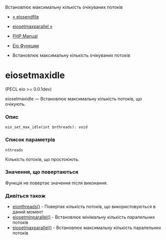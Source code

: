 Встановлює максимальну кількість очікуваних потоків

-   [« eiosendfile](function.eio-sendfile.html)
    
-   [eiosetmaxparallel »](function.eio-set-max-parallel.html)
    
-   [PHP Manual](index.md)
    
-   [Eio Функции](ref.eio.md)
    
-   Встановлює максимальну кількість очікуваних потоків
    

# eiosetmaxidle

(PECL eio >= 0.0.1dev)

eiosetmaxidle — Встановлює максимальну кількість потоків, що очікують.

### Опис

```methodsynopsis
eio_set_max_idle(int $nthreads): void
```

### Список параметрів

`nthreads`

Кількість потоків, що простоюють.

### Значення, що повертаються

Функція не повертає значення після виконання.

### Дивіться також

-   [eionthreads()](function.eio-nthreads.html) - Повертає кількість потоків, що використовуються в даний момент
-   [eiosetminparallel()](function.eio-set-min-parallel.html) - Встановлює мінімальну кількість паралельних потоків
-   [eiosetmaxparallel()](function.eio-set-max-parallel.html) - Встановлює максимальну кількість паралельних потоків